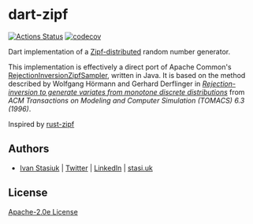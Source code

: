 # dart-zipf

[![Actions Status](https://github.com/brokeyourbike/dart-zipf/workflows/build/badge.svg)](https://github.com/brokeyourbike/dart-zipf/actions?query=workflow%3Abuild)
[![codecov](https://codecov.io/gh/brokeyourbike/dart-zipf/branch/main/graph/badge.svg?token=0T3FR74Q0V)](https://codecov.io/gh/brokeyourbike/dart-zipf)

Dart implementation of a [Zipf-distributed](https://en.wikipedia.org/wiki/Zipf's_law) random number generator.

This implementation is effectively a direct port of Apache Common's
[RejectionInversionZipfSampler](https://github.com/apache/commons-rng/blob/6a1b0c16090912e8fc5de2c1fb5bd8490ac14699/commons-rng-sampling/src/main/java/org/apache/commons/rng/sampling/distribution/RejectionInversionZipfSampler.java),
written in Java. It is based on the method described by Wolfgang Hörmann and Gerhard Derflinger
in [*Rejection-inversion to generate variates from monotone discrete
distributions*](https://dl.acm.org/citation.cfm?id=235029) from *ACM Transactions on Modeling
and Computer Simulation (TOMACS) 6.3 (1996)*.

Inspired by [rust-zipf](https://github.com/jonhoo/rust-zipf)

## Authors

- [Ivan Stasiuk](https://github.com/brokeyourbike) | [Twitter](https://twitter.com/brokeyourbike) | [LinkedIn](https://www.linkedin.com/in/brokeyourbike) | [stasi.uk](https://stasi.uk)

## License

[Apache-2.0e License](https://github.com/brokeyourbike/dart-zipf/blob/main/LICENSE)

